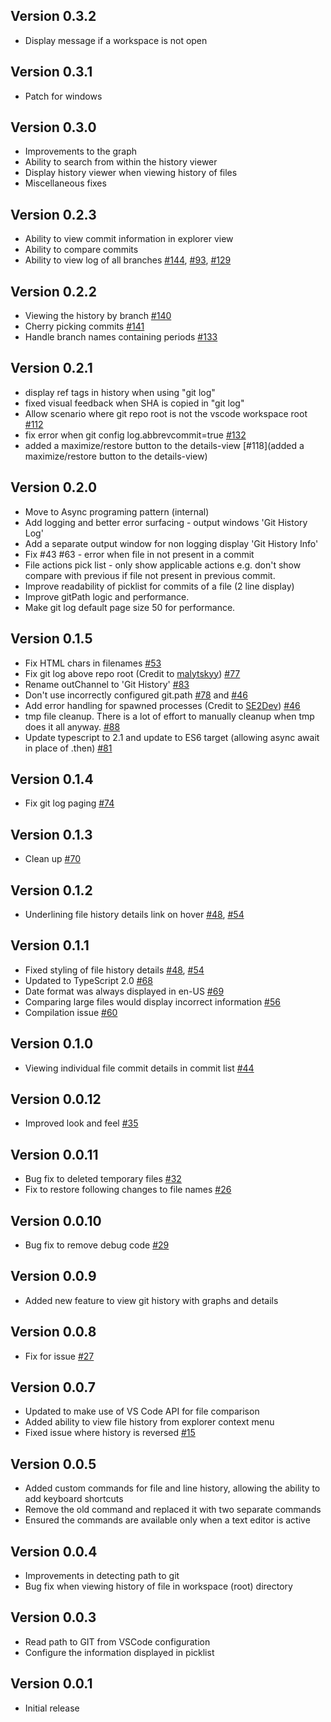 ## Version 0.3.2
- Display message if a workspace is not open

## Version 0.3.1
- Patch for windows

## Version 0.3.0
- Improvements to the graph
- Ability to search from within the history viewer
- Display history viewer when viewing history of files
- Miscellaneous fixes

## Version 0.2.3
- Ability to view commit information in explorer view
- Ability to compare commits
- Ability to view log of all branches [#144](https://github.com/DonJayamanne/gitHistoryVSCode/pull/144), [#93](https://github.com/DonJayamanne/gitHistoryVSCode/issues/93), [#129](https://github.com/DonJayamanne/gitHistoryVSCode/issues/129)

## Version 0.2.2
- Viewing the history by branch [#140](https://github.com/DonJayamanne/gitHistoryVSCode/pull/140)
- Cherry picking commits [#141](https://github.com/DonJayamanne/gitHistoryVSCode/pull/141)
- Handle branch names containing periods [#133](https://github.com/DonJayamanne/gitHistoryVSCode/pull/136)

## Version 0.2.1
- display ref tags in history when using "git log"
- fixed visual feedback when SHA is copied in "git log"
- Allow scenario where git repo root is not the vscode workspace root [#112](https://github.com/DonJayamanne/gitHistoryVSCode/pull/112)
- fix error when git config log.abbrevcommit=true [#132](https://github.com/DonJayamanne/gitHistoryVSCode/pull/132)
- added a maximize/restore button to the details-view [#118](added a maximize/restore button to the details-view)

## Version 0.2.0
- Move to Async programing pattern (internal)
- Add logging and better error surfacing  - output windows 'Git History Log'
- Add a separate output window for non logging display 'Git History Info'
- Fix #43 #63 - error when file in not present in a commit
- File actions pick list - only show applicable actions
e.g. don't show compare with previous if file not present in previous commit.
- Improve readability of picklist for commits of a file (2 line display)
- Improve gitPath logic and performance.
- Make git log default page size 50 for performance.

## Version 0.1.5
* Fix HTML chars in filenames [#53](https://github.com/DonJayamanne/gitHistoryVSCode/pull/53)
* Fix git log above repo root (Credit to [malytskyy](https://github.com/malytskyy)) [#77](https://github.com/DonJayamanne/gitHistoryVSCode/pull/77)
* Rename outChannel to 'Git History' [#83](https://github.com/DonJayamanne/gitHistoryVSCode/pull/83)
* Don't use incorrectly configured git.path [#78](https://github.com/DonJayamanne/gitHistoryVSCode/pull/78) and [#46](https://github.com/DonJayamanne/gitHistoryVSCode/pull/46)
* Add error handling for spawned processes (Credit to [SE2Dev](https://github.com/SE2Dev)) [#46](https://github.com/DonJayamanne/gitHistoryVSCode/pull/46)
* tmp file cleanup.  There is a lot of effort to manually cleanup when tmp does it all anyway. [#88](https://github.com/DonJayamanne/gitHistoryVSCode/pull/88)
* Update typescript to 2.1 and update to ES6 target (allowing async await in place of .then) [#81](https://github.com/DonJayamanne/gitHistoryVSCode/pull/81)

## Version 0.1.4
* Fix git log paging [#74](https://github.com/DonJayamanne/gitHistoryVSCode/pull/74)

## Version 0.1.3
* Clean up [#70](https://github.com/DonJayamanne/gitHistoryVSCode/pull/70)

## Version 0.1.2
* Underlining file history details link on hover [#48](https://github.com/DonJayamanne/gitHistoryVSCode/issues/48), [#54](https://github.com/DonJayamanne/gitHistoryVSCode/issues/54)

## Version 0.1.1
* Fixed styling of file history details [#48](https://github.com/DonJayamanne/gitHistoryVSCode/issues/48), [#54](https://github.com/DonJayamanne/gitHistoryVSCode/issues/54)
* Updated to TypeScript 2.0 [#68](https://github.com/DonJayamanne/gitHistoryVSCode/pull/68)
* Date format was always displayed in en-US [#69](https://github.com/DonJayamanne/gitHistoryVSCode/issues/69)
* Comparing large files would display incorrect information [#56](https://github.com/DonJayamanne/gitHistoryVSCode/issues/56)
* Compilation issue [#60](https://github.com/DonJayamanne/gitHistoryVSCode/issues/60)

## Version 0.1.0
* Viewing individual file commit details in commit list [#44](https://github.com/DonJayamanne/gitHistoryVSCode/issues/44)

## Version 0.0.12
* Improved look and feel [#35](https://github.com/DonJayamanne/gitHistoryVSCode/pull/35)

## Version 0.0.11
* Bug fix to deleted temporary files [#32](https://github.com/DonJayamanne/gitHistoryVSCode/issues/32)
* Fix to restore following changes to file names [#26](https://github.com/DonJayamanne/gitHistoryVSCode/issues/26)

## Version 0.0.10
* Bug fix to remove debug code [#29](https://github.com/DonJayamanne/gitHistoryVSCode/issues/29)

## Version 0.0.9
* Added new feature to view git history with graphs and details

## Version 0.0.8
* Fix for issue [#27](https://github.com/DonJayamanne/gitHistoryVSCode/issues/27)

## Version 0.0.7
* Updated to make use of VS Code API for file comparison
* Added ability to view file history from explorer context menu
* Fixed issue where history is reversed [#15](https://github.com/DonJayamanne/gitHistoryVSCode/pull/15)

## Version 0.0.5
* Added custom commands for file and line history, allowing the ability to add keyboard shortcuts
* Remove the old command and replaced it with two separate commands
* Ensured the commands are available only when a text editor is active

## Version 0.0.4
* Improvements in detecting path to git
* Bug fix when viewing history of file in workspace (root) directory

## Version 0.0.3
* Read path to GIT from VSCode configuration
* Configure the information displayed in picklist

## Version 0.0.1
* Initial release
